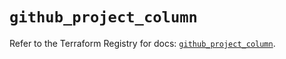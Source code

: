 # `github_project_column`

Refer to the Terraform Registry for docs: [`github_project_column`](https://registry.terraform.io/providers/integrations/github/6.3.0/docs/resources/project_column).
